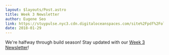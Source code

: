 ```yaml
---
layout: $layouts/Post.astro
title: Week 3 Newsletter
author: Eugene Seo
link: https://stuypulse.nyc3.cdn.digitaloceanspaces.com/site%2Fpdf%2Fold_pdfs%2F2018_week3.pdf
date: 2018-01-29
---
```

We're halfway through build season!
Stay updated with our [Week 3 Newsletter](https://stuypulse.nyc3.cdn.digitaloceanspaces.com/site%2Fpdf%2Fold_pdfs%2F2018_week3.pdf)!
